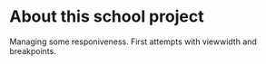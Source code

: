 # About this school project
Managing some responiveness. First attempts with viewwidth and breakpoints.
